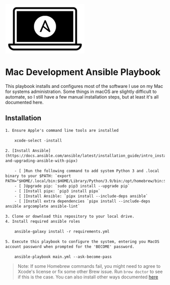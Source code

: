 <img src="https://raw.githubusercontent.com/geerlingguy/mac-dev-playbook/master/files/Mac-Dev-Playbook-Logo.png" width="250" height="156" alt="Mac Dev Playbook Logo" />

# Mac Development Ansible Playbook

This playbook installs and configures most of the software I use on my Mac for systems administration. Some things in macOS are slightly difficult to automate, so I still have a few manual installation steps, but at least it's all documented here.

## Installation

    1. Ensure Apple's command line tools are installed

        xcode-select -install

    2. [Install Ansible](https://docs.ansible.com/ansible/latest/installation_guide/intro_installation.html#installing-and-upgrading-ansible-with-pipx)

        - [ ]Run the following command to add system Python 3 and .local binary to your $PATH: `export PATH="$HOME/.local/bin:$HOME/Library/Python/3.9/bin:/opt/homebrew/bin:$PATH"`
        - [ ]Upgrade pip: `sudo pip3 install --upgrade pip`
        - [ ]Install pipx: `pip3 install pipx`
        - [ ]Install Ansible: `pipx install --include-deps ansible`
        - [ ]Install extra dependencies `pipx install --include-deps ansible argcomplete ansible-lint`

    3. Clone or download this repository to your local drive.
    4. Install required ansible roles

        ansible-galaxy install -r requirements.yml

    5. Execute this playbook to configure the system, entering you MacOS account password when prompted for the 'BECOME' password.

        ansible-playbook main.yml --ask-become-pass

> Note: If some Homebrew commands fail, you might need to agree to Xcode's license or fix some other Brew issue. Run `brew doctor` to see if this is the case. You can also install other ways documented [here](https://docs.ansible.com/ansible/latest/installation_guide/index.html)